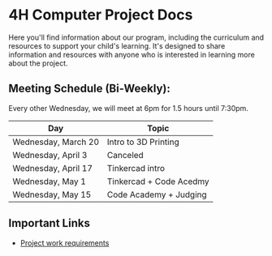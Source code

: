 # 4H Computer Project Docs

Here you'll find information about our program, including the curriculum and resources to support your child's learning. It's designed to share information and resources with anyone who is interested in learning more about the project.

## Meeting Schedule (Bi-Weekly):

Every other Wednesday, we will meet at 6pm for 1.5 hours until 7:30pm.

| Day               | Topic         |
| ----------------- | ------------- |
| Wednesday, March 20 | Intro to 3D Printing     |
| Wednesday, April 3 | Canceled     |
| Wednesday, April 17 | Tinkercad intro     |
| Wednesday, May 1 | Tinkercad + Code Acedmy       |
| Wednesday, May 15 | Code Academy + Judging |


## Important Links
- [Project work requirements](/work-requirement)
